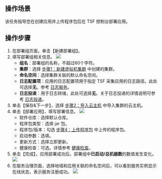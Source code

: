 ## 操作场景

该任务指导您在创建应用并上传程序包后在 TSF 控制台部署应用。

## 操作步骤

1. 在部署组页面，单击【新建部署组】。
2. 填写部署组相关信息。
   ![](https://main.qcloudimg.com/raw/e167f155812f65433b61b15b360b1655.png)
   - **组名**：部署组的名称，不超过60个字符。
   - **集群**：选择 [步骤1：新建虚拟机集群](https://cloud.tencent.com/document/product/649/55494) 中创建的集群。
   - **命名空间**：选择集群关联的默认命名空间。
   - **日志配置项**：应用的日志配置项用于指定 TSF 采集应用的日志路径。此处可选择**无**。参考 [日志服务](https://cloud.tencent.com/document/product/649/13697)。
   - **日志投递**：用于日志转储，此处可选择**无**。关于日志投递的详情说明可参考 [日志投递](https://cloud.tencent.com/document/product/649/43510)。
3. 单击【保存&下一步】，选择 [步骤2：导入云主机](https://cloud.tencent.com/document/product/649/55495) 中导入集群的云主机。
4. 单击【部署应用】，填写部署信息。
   ![](https://main.qcloudimg.com/raw/aac2e8c794e4af90c0f18823cb5c5019.png)
   - 软件仓库：选择默认仓库。
   - 程序包类型：选择 jar 包。
   - 程序包/版本：勾选 [步骤4：上传程序包](https://cloud.tencent.com/document/product/649/55497) 中上传的程序包。
   - 启动参数：选填。
   - 更新方式：选择立即更新。
   - 健康检查：可选。详情参考 [健康检查](https://cloud.tencent.com/document/product/649/52359)。
5. 单击【完成】，应用部署成功后，部署组中**已启动/总机器数**的数值发生变化。
   ![](https://main.qcloudimg.com/raw/e794c129af9f1bb4431a1efca0277443.png)
6. 在服务治理页面，选择地域和应用关联的命名空间后，可以看到服务实例显示在线状态，表示服务注册成功。
   ![](https://main.qcloudimg.com/raw/1a88c4402aee847ba9076f231faa6cba.png)
